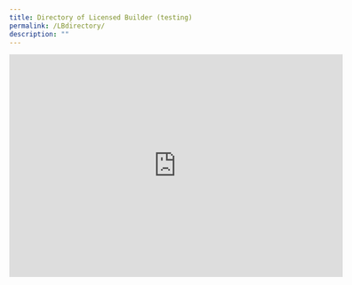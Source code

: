 ```yaml
---
title: Directory of Licensed Builder (testing)
permalink: /LBdirectory/
description: ""
---
```

<iframe width="600" height="400" src="https://data.gov.sg/dataset/listing-of-licensed-builders/resource/aefa2952-5b91-486b-ac22-0480ad443985/view/f640d8a9-14d3-4808-a9b2-c04aab9fb05b" frameBorder="0"> </iframe>